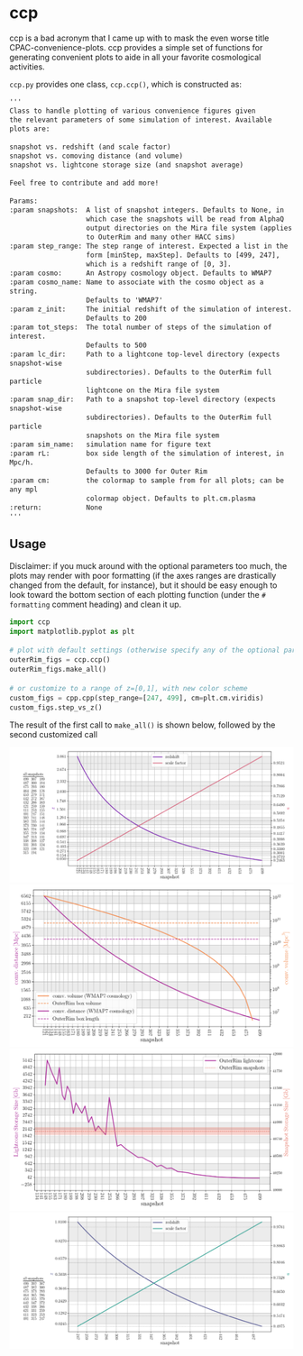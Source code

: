 # ccp
ccp is a bad acronym that I came up with to mask the even worse title CPAC-convenience-plots. ccp provides a simple set of functions for generating convenient plots to aide in all your favorite cosmological activities.

`ccp.py` provides one class, `ccp.ccp()`, which is constructed as:

```
'''
Class to handle plotting of various convenience figures given 
the relevant parameters of some simulation of interest. Available 
plots are:

snapshot vs. redshift (and scale factor)
snapshot vs. comoving distance (and volume)
snapshot vs. lightcone storage size (and snapshot average)

Feel free to contribute and add more!

Params:
:param snapshots:  A list of snapshot integers. Defaults to None, in 
                   which case the snapshots will be read from AlphaQ
                   output directories on the Mira file system (applies
                   to OuterRim and many other HACC sims)
:param step_range: The step range of interest. Expected a list in the
                   form [minStep, maxStep]. Defaults to [499, 247], 
                   which is a redshift range of [0, 3]. 
:param cosmo:      An Astropy cosmology object. Defaults to WMAP7
:param cosmo_name: Name to associate with the cosmo object as a string. 
                   Defaults to 'WMAP7'
:param z_init:     The initial redshift of the simulation of interest. 
                   Defaults to 200
:param tot_steps:  The total number of steps of the simulation of interest.
                   Defaults to 500
:param lc_dir:     Path to a lightcone top-level directory (expects snapshot-wise 
                   subdirectories). Defaults to the OuterRim full particle 
                   lightcone on the Mira file system
:param snap_dir:   Path to a snapshot top-level directory (expects snapshot-wise 
                   subdirectories). Defaults to the OuterRim full particle 
                   snapshots on the Mira file system
:param sim_name:   simulation name for figure text
:param rL:         box side length of the simulation of interest, in Mpc/h. 
                   Defaults to 3000 for Outer Rim
:param cm:         the colormap to sample from for all plots; can be any mpl
                   colormap object. Defaults to plt.cm.plasma
:return:           None
'''
```

## Usage

Disclaimer: if you muck around with the optional parameters too much, the plots may render with poor formatting (if the axes ranges are drastically changed from the default, for instance), but it should be easy enough to look toward the bottom section of each plotting function (under the `# formatting` comment heading) and clean it up.

```python
import ccp
import matplotlib.pyplot as plt

# plot with default settings (otherwise specify any of the optional params listed above) 
outerRim_figs = ccp.ccp()
outerRim_figs.make_all()

# or customize to a range of z=[0,1], with new color scheme
custom_figs = cpp.cpp(step_range=[247, 499], cm=plt.cm.viridis)
custom_figs.step_vs_z()
```

The result of the first call to `make_all()` is shown below, followed by the second customized call

![Outer Rim step vs redshift](sample_figs/or_step_vs_z.png?raw=true "Outer Rim step vs redshift")
![Outer Rim step vs comoving distance/volume](sample_figs/or_step_vs_comv.png?raw=true "Outer Rim step vs comoving distance/volume")
![Outer Rim step vs storage size](sample_figs/or_step_vs_mem.png?raw=true "Outer Rim step vs storage size")
![Customized Outer Rim step vs redshift](sample_figs/or_step_vs_z_alt.png?raw=true "Customized Outer Rim step vs redshift")
